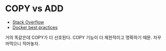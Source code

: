 # COPY vs ADD

* [Stack Overflow](http://stackoverflow.com/questions/24958140/docker-copy-vs-add)
* [Docker best practices](https://docs.docker.com/engine/userguide/eng-image/dockerfile_best-practices/#add-or-copy)

거의 똑같은데 COPY가 더 선호된다. COPY 기능이 더 제한적이고 명확하기 때문. 자꾸 까먹으니 적어놓자.
